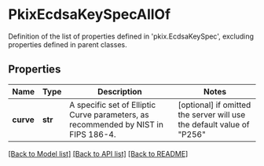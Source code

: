 # PkixEcdsaKeySpecAllOf

Definition of the list of properties defined in 'pkix.EcdsaKeySpec', excluding properties defined in parent classes.
## Properties
Name | Type | Description | Notes
------------ | ------------- | ------------- | -------------
**curve** | **str** | A specific set of Elliptic Curve parameters, as recommended by NIST in FIPS 186-4. | [optional]  if omitted the server will use the default value of "P256"

[[Back to Model list]](../README.md#documentation-for-models) [[Back to API list]](../README.md#documentation-for-api-endpoints) [[Back to README]](../README.md)


